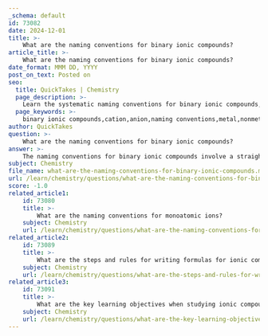 ```yaml
---
_schema: default
id: 73082
date: 2024-12-01
title: >-
    What are the naming conventions for binary ionic compounds?
article_title: >-
    What are the naming conventions for binary ionic compounds?
date_format: MMM DD, YYYY
post_on_text: Posted on
seo:
  title: QuickTakes | Chemistry
  page_description: >-
    Learn the systematic naming conventions for binary ionic compounds, including the identification of cations and anions, and special rules for transition metals.
  page_keywords: >-
    binary ionic compounds,cation,anion,naming conventions,metal,nonmetal,periodic table,ionic compound,chloride,iron,oxidation states,Roman numeral,sodium
author: QuickTakes
question: >-
    What are the naming conventions for binary ionic compounds?
answer: >-
    The naming conventions for binary ionic compounds involve a straightforward process that combines the names of the cation (the positively charged ion) and the anion (the negatively charged ion). Here are the key rules to follow:\n\n1. **Identify the Cation and Anion**: In a binary ionic compound, the first element is always a metal (the cation), and the second element is a nonmetal (the anion).\n\n2. **Name the Cation**: The cation is named using the element's name as it appears on the Periodic Table. For example, Na+ is named sodium.\n\n3. **Name the Anion**: The anion is named by taking the root of the element's name and adding the suffix "-ide." For example, Cl- becomes chloride.\n\n4. **Combine the Names**: The final name of the binary ionic compound is formed by combining the name of the cation and the name of the anion, omitting the word "ion." For example, NaCl is named sodium chloride.\n\n5. **No Numerical Prefixes**: Unlike covalent compounds, there are no prefixes used to indicate the number of ions in the compound. The charges of the ions are balanced in the formula, so the ratio of cations to anions is implicit in the compound's formula.\n\n6. **Special Cases for Transition Metals**: If the cation is a transition metal that can have multiple oxidation states, a Roman numeral is used in parentheses to indicate the charge of the cation. For example, FeCl2 is named iron(II) chloride, while FeCl3 is named iron(III) chloride.\n\nIn summary, the naming of binary ionic compounds is a systematic process that involves identifying the cation and anion, naming them appropriately, and combining those names without using numerical prefixes.
subject: Chemistry
file_name: what-are-the-naming-conventions-for-binary-ionic-compounds.md
url: /learn/chemistry/questions/what-are-the-naming-conventions-for-binary-ionic-compounds
score: -1.0
related_article1:
    id: 73080
    title: >-
        What are the naming conventions for monoatomic ions?
    subject: Chemistry
    url: /learn/chemistry/questions/what-are-the-naming-conventions-for-monoatomic-ions
related_article2:
    id: 73089
    title: >-
        What are the steps and rules for writing formulas for ionic compounds?
    subject: Chemistry
    url: /learn/chemistry/questions/what-are-the-steps-and-rules-for-writing-formulas-for-ionic-compounds
related_article3:
    id: 73091
    title: >-
        What are the key learning objectives when studying ionic compounds in chemistry?
    subject: Chemistry
    url: /learn/chemistry/questions/what-are-the-key-learning-objectives-when-studying-ionic-compounds-in-chemistry
---
```


&nbsp;